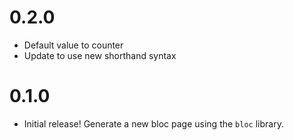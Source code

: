 # 0.2.0

- Default value to counter
- Update to use new shorthand syntax

# 0.1.0

- Initial release! Generate a new bloc page using the `bloc` library.

